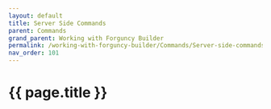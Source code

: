 ```yaml
---
layout: default
title: Server Side Commands
parent: Commands
grand_parent: Working with Forguncy Builder
permalink: /working-with-forguncy-builder/Commands/Server-side-commands/
nav_order: 101
---
```


# {{ page.title }}

